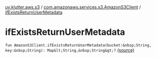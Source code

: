 [uy.klutter.aws.s3](../index.md) / [com.amazonaws.services.s3.AmazonS3Client](index.md) / [ifExistsReturnUserMetadata](.)


# ifExistsReturnUserMetadata
`fun AmazonS3Client.ifExistsReturnUserMetadata(bucket:&nbsp;String, key:&nbsp;String): Map&lt;String,&nbsp;String&gt;?` [(source)](https://github.com/kohesive/klutter/blob/master/aws-s3-jdk6/src/main/kotlin/uy/klutter/aws/s3/AmazonS3Client_Ext.kt#L26)


